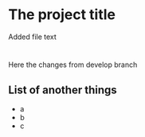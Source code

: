 # The project title
Added file text

#
Here the changes from develop branch

## List of another things
- a
- b
- c